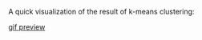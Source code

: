 A quick visualization of the result of k-means clustering:


[gif preview]((https://bytebucket.org/gfinneylong/serotonin/raw/9ee9ff2a963795e28307725c2025f096a5fe2be1/image-analysis/generated_figues/Swell1%20Kmeans20.gif?token=ce25d9e10dc6bdc23f49f2b3750364438a056622))